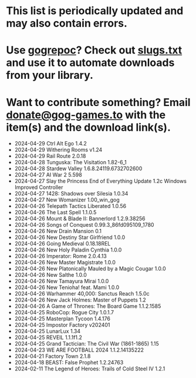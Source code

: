 # This list is periodically updated and may also contain errors.

# Use [gogrepoc](https://github.com/Kalanyr/gogrepoc "gogrepoc")? Check out [slugs.txt](https://raw.githubusercontent.com/GOG-Games-com/missing-updates/main/slugs.txt "slugs.txt") and use it to automate downloads from your library.

# Want to contribute something? Email <a href="mailto:donate@gog-games.to">donate@gog-games.to</a> with the item(s) and the download link(s).

- 2024-04-29 Ctrl Alt Ego 1.4.2
- 2024-04-29 Withering Rooms v1.24
- 2024-04-29 Rail Route 2.0.18
- 2024-04-28 Tunguska: The Visitation 1.82-6_1
- 2024-04-28 Stardew Valley 1.6.8.24119.6732702600
- 2024-04-27 AI War 2 5.598
- 2024-04-27 Slay the Princess End of Everything Update 1.2c Windows Improved Controller
- 2024-04-27 1428: Shadows over Silesia 1.0.34
- 2024-04-27 New Womanizer 1.00_win_gog
- 2024-04-26 Telepath Tactics Liberated 1.0.56
- 2024-04-26 The Last Spell 1.1.0.5
- 2024-04-26 Mount & Blade II: Bannerlord 1.2.9.38256
- 2024-04-26 Songs of Conquest 0.99.3_86fd095109_1780
- 2024-04-26 New Drain Mansion 0.1
- 2024-04-26 New Destiny Star Girlfriend 1.0.0
- 2024-04-26 Going Medieval 0.18.18REL
- 2024-04-26 New Holy Paladin Cynthia 1.0.0
- 2024-04-26 Imperator: Rome 2.0.4.13
- 2024-04-26 New Master Magistrate 1.0.0
- 2024-04-26 New Platonically Mauled by a Magic Cougar 1.0.0
- 2024-04-26 New Salthe 1.0.0
- 2024-04-26 New Tamayura Mirai 1.0.0
- 2024-04-26 New Tenioha! feat. Mami 1.0.0
- 2024-04-26 Warhammer 40,000: Sanctus Reach 1.5.0c
- 2024-04-26 New Jack Holmes: Master of Puppets 1.2
- 2024-04-26 A Game of Thrones: The Board Game 1.1.2.1585
- 2024-04-25 RoboCop: Rogue City 1.0.1.7
- 2024-04-25 Masterplan Tycoon 1.4.176
- 2024-04-25 Impostor Factory v202401
- 2024-04-25 LunarLux 1.34
- 2024-04-25 REVEIL 1.1.1f1.2
- 2024-04-25 Grand Tactician: The Civil War (1861-1865) 1.15
- 2024-04-23 WE ARE FOOTBALL 2024 1.1.2.14135222
- 2024-04-21 Factory Town 2.1.8
- 2024-04-18 BEAST: False Prophet 1.2.24763
- 2024-02-11 The Legend of Heroes: Trails of Cold Steel IV 1.2.1
